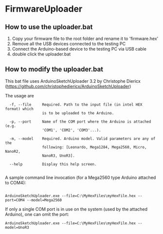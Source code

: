 # FirmwareUploader

## How to use the uploader.bat

1. Copy your firmware file to the root folder and rename it to 'firmware.hex'
2. Remove all the USB devices connected to the testing PC
3. Connect the Arduino-based device to the testing PC via USB cable
4. double click the uploader.bat

## How to modify the uploader.bat

This bat file uses ArduinoSketchUploader 3.2 by Christophe Diericx (https://github.com/christophediericx/ArduinoSketchUploader)

The usage are
```
  -f, --file     Required. Path to the input file (in intel HEX format) which
                 is to be uploaded to the Arduino.

  -p, --port     Name of the COM port where the Arduino is attached (e.g.
                 'COM1', 'COM2', 'COM3'...).

  -m, --model    Required. Arduino model. Valid parameters are any of the
                 following: [Leonardo, Mega1284, Mega2560, Micro, NanoR2,
                 NanoR3, UnoR3].

  --help         Display this help screen.
  
```

A sample command line invocation (for a Mega2560 type Arduino attached to COM4):
```

ArduinoSketchUploader.exe --file=C:\MyHexFiles\myHexFile.hex --port=COM4 --model=Mega2560
```
If only a single COM port is in use on the system (used by the attached Arduino), one can omit the port:
```
ArduinoSketchUploader.exe --file=C:\MyHexFiles\myHexFile.hex --model=UnoR3

```

